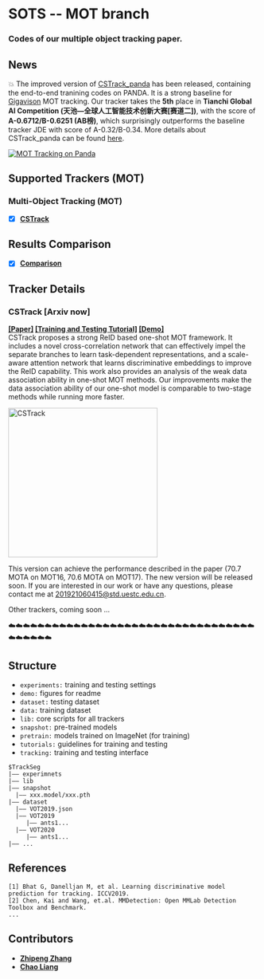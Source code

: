 # SOTS -- MOT branch

### Codes of our multiple object tracking paper.

## News

:boom: The improved version of [CSTrack_panda](https://github.com/JudasDie/SOTS/blob/master/lib/tutorial/CSTrack_panda/CSTrack_PANDA.md) has been released, containing the end-to-end tranining codes on PANDA. It is a strong baseline for [Gigavison](http://gigavision.cn/index.html) MOT tracking. Our tracker takes the **5th** place in **Tianchi Global AI Competition (天池—全球人工智能技术创新大赛[赛道二])**, with the score of **A-0.6712/B-0.6251 (AB榜)**, which surprisingly outperforms the baseline tracker JDE with score of A-0.32/B-0.34. More details about CSTrack_panda can be found [here](https://blog.csdn.net/qq_34919792/article/details/116792954?spm=1001.2014.3001.5501).

[![MOT Tracking on Panda](https://res.cloudinary.com/marcomontalbano/image/upload/v1622981850/video_to_markdown/images/youtube--zRCRgsrW71s-c05b58ac6eb4c4700831b2b3070cd403.jpg)](https://www.youtube.com/watch?v=zRCRgsrW71s "")



## Supported Trackers (MOT)

<!-- ### Single-Object Tracking (SOT)
- [x] [**[ECCV2020] Ocean and Ocean+**](https://arxiv.org/abs/2006.10721)
- [x] [**[CVPR2019 Oral] SiamDW**](http://openaccess.thecvf.com/content_CVPR_2019/html/Zhang_Deeper_and_Wider_Siamese_Networks_for_Real-Time_Visual_Tracking_CVPR_2019_paper.html) -->


### Multi-Object Tracking (MOT)
- [x] [**CSTrack**](https://arxiv.org/pdf/2010.12138)

## Results Comparison
- [x] [**Comparison**](https://github.com/JudasDie/Comparison)


## Tracker Details
<!-- ### AutoMatch [ICCV2021]
**[[Paper]](http://arxiv.org/abs/2108.00803) [[Raw Results]]() [[Training and Testing Tutorial]]() [[Demo]]()** <br/>
AutoMatch replaces the essence of Siamese tracking, i.e. the cross-correlation and its variants, to a learnable matching network. The underlying motivation is that heuristic matching network design relies heavily on expert experience. Moreover, we experimentally find that one sole matching operator is difficult to guarantee stable tracking in all challenging environments. In this work, we introduce six novel matching operators from the perspective of feature fusion instead of explicit similarity learning, namely Concatenation, Pointwise-Addition, Pairwise-Relation, FiLM, Simple-Transformer and Transductive-Guidance, to explore more feasibility on matching operator selection. The analyses reveal these operators' selective adaptability on different environment degradation types, which inspires us to combine them to explore complementary features. We propose binary channel manipulation (BCM) to search for the optimal combination of these operators. 

<div align="left">
  <img src="https://i.postimg.cc/cHCgTcbN/automatch.jpg" height="200" alt="Ocean"/><br/>
</div>



### Ocean [ECCV2020]
**[[Paper]](https://arxiv.org/abs/2006.10721) [[Raw Results]](https://drive.google.com/drive/folders/1hbpm4bsmJ5Bngn6Mr4YJx6WKbuv6VN8v?usp=sharing) [[Training and Testing Tutorial]](https://github.com/JudasDie/SOTS/tree/master/lib/tutorial/Ocean/ocean.md) [[Demo]](https://www.youtube.com/watch?v=83-XCEsQ1Kg&feature=youtu.be)** <br/>

Ocean proposes a general anchor-free based tracking framework. It includes a pixel-based anchor-free regression network to solve the weak rectification problem of RPN, and an object-aware classification network to learn robust target-related representation. Moreover, we introduce an effective multi-scale feature combination module to replace heavy result fusion mechanism in recent Siamese trackers. This work also serves as the baseline model of OceanPlus. An additional **TensorRT** toy demo is provided in this repo.
<div align="left">
  <img src="https://github.com/JudasDie/SOTS/blob/master/demo/Ocean_overview.jpg" height="300" alt="Ocean"/><br/>
</div>

### SiamDW [CVPR2019]
**[[Paper]](http://openaccess.thecvf.com/content_CVPR_2019/papers/Zhang_Deeper_and_Wider_Siamese_Networks_for_Real-Time_Visual_Tracking_CVPR_2019_paper.pdf) [[Raw Results]](https://github.com/researchmm/SiamDW) [[Training and Testing Tutorial]](https://github.com/JudasDie/SOTS/tree/master/lib/tutorial/SiamDW/siamdw.md) [[Demo]]()** <br/>
SiamDW is one of the pioneering work using deep backbone networks for Siamese tracking framework. Based on sufficient analysis on network depth, output size, receptive field and padding mode, we propose guidelines to build backbone networks for Siamese tracker. Several deeper and wider networks are built following the guidelines with the proposed CIR module. 

<img src="https://github.com/JudasDie/SOTS/blob/master/demo/siamdw_overview.jpg" height="250" alt="SiamDW"/><br/>

### OceanPlus [IEEE TIP]
**[[Paper]](https://ieeexplore.ieee.org/document/9563126?source=authoralert) [[Raw Results]](https://drive.google.com/drive/folders/1doQiv82swum2rEXXo5C735WrLb_uAVbq?usp=sharing) [[Training and Testing Tutorial]](https://github.com/JudasDie/SOTS/tree/master/lib/tutorial/OceanPlus/oceanplus.md) [[Demo]]()** <br/>
Official implementation of the OceanPlus tracker. It proposes an attention retrieval network (ARN) to perform soft spatial constraints on backbone features. Concretely, we first build a look-up-table (LUT) with the ground-truth mask in the starting frame, and then retrieve the LUT to obtain a target-aware attention map for suppressing the negative influence of background clutter. Furthermore, we introduce a multi-resolution multi-stage segmentation network (MMS) to ulteriorly weaken responses of background clutter by reusing the predicted mask to filter backbone features.


</div>
<img src="https://github.com/JudasDie/SOTS/blob/master/demo/oceanplu_overview.png"  alt="OceanPlus"/><br/>
</div> -->


### CSTrack [Arxiv now]
**[[Paper]](https://arxiv.org/abs/2010.12138) [[Training and Testing Tutorial]](https://github.com/JudasDie/SOTS/tree/MOT/lib/tutorial/CSTrack/cstrack.md) [[Demo]](https://motchallenge.net/method/MOT=3601&chl=10)** <br/>
CSTrack proposes a strong ReID based one-shot MOT framework. It includes a novel cross-correlation network that can effectively impel the separate branches to learn task-dependent representations, and a scale-aware attention network that learns discriminative embeddings to improve the ReID capability. This work also provides an analysis of the weak data association ability in one-shot MOT methods. Our improvements make the data association ability of our one-shot model is comparable to two-stage methods while running more faster.

<img src="https://github.com/JudasDie/SOTS/blob/master/demo/CSTrack_CCN.jpg" height="300" alt="CSTrack"/><br/>

This version can achieve the performance described in the paper (70.7 MOTA on MOT16, 70.6 MOTA on MOT17). The new version will be released soon. If you are interested in our work or have any questions, please contact me at 201921060415@std.uestc.edu.cn.


Other trackers, coming soon ...


:cloud::cloud::cloud::cloud::cloud::cloud::cloud::cloud::cloud::cloud::cloud::cloud::cloud::cloud::cloud::cloud::cloud::cloud::cloud::cloud::cloud::cloud::cloud::cloud::cloud::cloud::cloud::cloud::cloud::cloud::cloud::cloud::cloud::cloud::cloud::cloud::cloud::cloud::cloud::cloud:


## Structure
- `experiments:` training and testing settings
- `demo:` figures for readme
- `dataset:` testing dataset
- `data:` training dataset
- `lib:` core scripts for all trackers
- `snapshot:` pre-trained models 
- `pretrain:` models trained on ImageNet (for training)
- `tutorials:` guidelines for training and testing
- `tracking:` training and testing interface

```
$TrackSeg
|—— experimnets
|—— lib
|—— snapshot
  |—— xxx.model/xxx.pth
|—— dataset
  |—— VOT2019.json 
  |—— VOT2019
     |—— ants1...
  |—— VOT2020
     |—— ants1...
|—— ...

```

## References
```
[1] Bhat G, Danelljan M, et al. Learning discriminative model prediction for tracking. ICCV2019.
[2] Chen, Kai and Wang, et.al. MMDetection: Open MMLab Detection Toolbox and Benchmark.
...
```
## Contributors
- **[Zhipeng Zhang](http://zhipengzhang.cn/)**
- **[Chao Liang](https://github.com/H11zang)**








